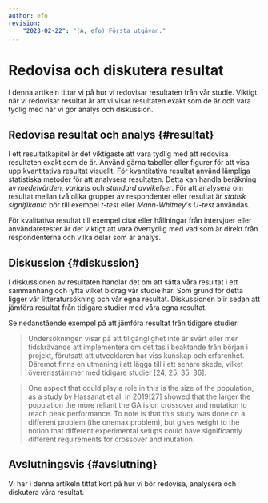 ```yaml
---
author: efo
revision:
    "2023-02-22": "(A, efo) Första utgåvan."
...
```

Redovisa och diskutera resultat
==================================

I denna artikeln tittar vi på hur vi redovisar resultaten från vår studie. Viktigt när vi redovisar resultat är att vi visar resultaten exakt som de är och vara tydlig med när vi gör analys och diskussion.



<!--more-->



Redovisa resultat och analys {#resultat}
--------------------------------------

I ett resultatkapitel är det viktigaste att vara tydlig med att redovisa resultaten exakt som de är. Använd gärna tabeller eller figurer för att visa upp kvantitativa resultat visuellt. För kvantitativa resultat använd lämpliga statistiska metoder för att analysera resultaten. Detta kan handla beräkning av _medelvärden_, _varians_ och _standard avvikelser_. För att analysera om resultat mellan två olika grupper av respondenter eller resultat är _statisk signifikanta_ bör till exempel _t-test_ eller _Mann-Whitney's U-test_ användas.

För kvalitativa resultat till exempel citat eller hållningar från intervjuer eller användaretester är det viktigt att vara övertydlig med vad som är direkt från respondenterna och vilka delar som är analys.



Diskussion {#diskussion}
--------------------------------------

I diskussionen av resultaten handlar det om att sätta våra resultat i ett sammanhang och lyfta vilket bidrag vår studie har. Som grund för detta ligger vår litteratursökning och vår egna resultat. Diskussionen blir sedan att jämföra resultat från tidigare studier med våra egna resultat.

Se nedanstående exempel på att jämföra resultat från tidigare studier:

> Undersökningen visar på att tillgänglighet inte är svårt eller mer tidskrävande att implementera om det tas i beaktande från början i projekt, förutsatt att utvecklaren har viss kunskap och erfarenhet. Däremot finns en utmaning i att lägga till i ett senare skede, vilket överensstämmer med tidigare studier [24, 25, 35, 36].

> One aspect that could play a role in this is the size of the population, as a study by Hassanat et al. in 2019[27] showed that the larger the population the more reliant the GA is on crossover and mutation to reach peak performance. To note is that this study was done on a different problem (the onemax problem), but gives weight to the notion that different experimental setups could have significantly different requirements for crossover and mutation.



Avslutningsvis {#avslutning}
--------------------------------------

Vi har i denna artikeln tittat kort på hur vi bör redovisa, analysera och diskutera våra resultat.
